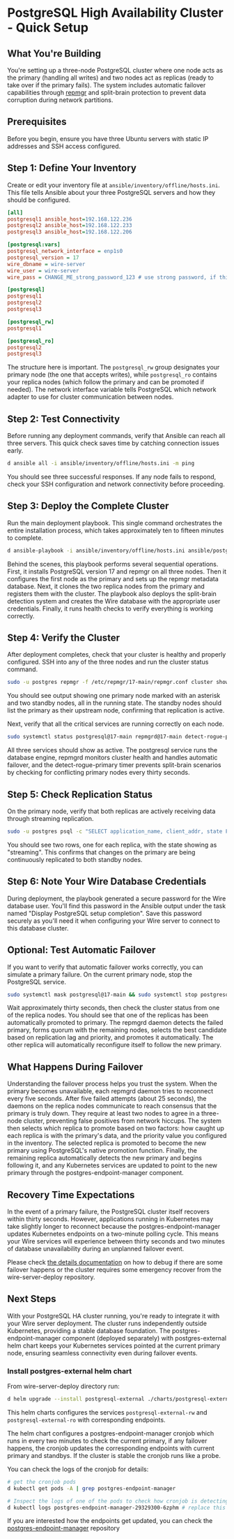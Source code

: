 # PostgreSQL High Availability Cluster - Quick Setup

## What You're Building

You're setting up a three-node PostgreSQL cluster where one node acts as the primary (handling all writes) and two nodes act as replicas (ready to take over if the primary fails). The system includes automatic failover capabilities through [repmgr](https://www.repmgr.org/docs/current/index.html) and split-brain protection to prevent data corruption during network partitions.

## Prerequisites

Before you begin, ensure you have three Ubuntu servers with static IP addresses and SSH access configured.

## Step 1: Define Your Inventory

Create or edit your inventory file at `ansible/inventory/offline/hosts.ini`. This file tells Ansible about your three PostgreSQL servers and how they should be configured.

```ini
[all]
postgresql1 ansible_host=192.168.122.236
postgresql2 ansible_host=192.168.122.233
postgresql3 ansible_host=192.168.122.206

[postgresql:vars]
postgresql_network_interface = enp1s0
postgresql_version = 17
wire_dbname = wire-server
wire_user = wire-server
wire_pass = CHANGE_ME_strong_password_123 # use strong password, if this is commented out, a random password will be created automatically via ansible playbook.

[postgresql]
postgresql1
postgresql2
postgresql3

[postgresql_rw]
postgresql1

[postgresql_ro]
postgresql2
postgresql3
```

The structure here is important. The `postgresql_rw` group designates your primary node (the one that accepts writes), while `postgresql_ro` contains your replica nodes (which follow the primary and can be promoted if needed). The network interface variable tells PostgreSQL which network adapter to use for cluster communication between nodes.

## Step 2: Test Connectivity

Before running any deployment commands, verify that Ansible can reach all three servers. This quick check saves time by catching connection issues early.

```bash
d ansible all -i ansible/inventory/offline/hosts.ini -m ping
```

You should see three successful responses. If any node fails to respond, check your SSH configuration and network connectivity before proceeding.

## Step 3: Deploy the Complete Cluster

Run the main deployment playbook. This single command orchestrates the entire installation process, which takes approximately ten to fifteen minutes to complete.

```bash
d ansible-playbook -i ansible/inventory/offline/hosts.ini ansible/postgresql-deploy.yml
```

Behind the scenes, this playbook performs several sequential operations. First, it installs PostgreSQL version 17 and repmgr on all three nodes. Then it configures the first node as the primary and sets up the repmgr metadata database. Next, it clones the two replica nodes from the primary and registers them with the cluster. The playbook also deploys the split-brain detection system and creates the Wire database with the appropriate user credentials. Finally, it runs health checks to verify everything is working correctly.

## Step 4: Verify the Cluster

After deployment completes, check that your cluster is healthy and properly configured. SSH into any of the three nodes and run the cluster status command.

```bash
sudo -u postgres repmgr -f /etc/repmgr/17-main/repmgr.conf cluster show
```

You should see output showing one primary node marked with an asterisk and two standby nodes, all in the running state. The standby nodes should list the primary as their upstream node, confirming that replication is active.

Next, verify that all the critical services are running correctly on each node.

```bash
sudo systemctl status postgresql@17-main repmgrd@17-main detect-rogue-primary.timer
```

All three services should show as active. The postgresql service runs the database engine, repmgrd monitors cluster health and handles automatic failover, and the detect-rogue-primary timer prevents split-brain scenarios by checking for conflicting primary nodes every thirty seconds.

## Step 5: Check Replication Status

On the primary node, verify that both replicas are actively receiving data through streaming replication.

```bash
sudo -u postgres psql -c "SELECT application_name, client_addr, state FROM pg_stat_replication;"
```

You should see two rows, one for each replica, with the state showing as "streaming". This confirms that changes on the primary are being continuously replicated to both standby nodes.

## Step 6: Note Your Wire Database Credentials

During deployment, the playbook generated a secure password for the Wire database user. You'll find this password in the Ansible output under the task named "Display PostgreSQL setup completion". Save this password securely as you'll need it when configuring your Wire server to connect to this database cluster.

## Optional: Test Automatic Failover

If you want to verify that automatic failover works correctly, you can simulate a primary failure. On the current primary node, stop the PostgreSQL service.

```bash
sudo systemctl mask postgresql@17-main && sudo systemctl stop postgresql@17-main
```

Wait approximately thirty seconds, then check the cluster status from one of the replica nodes. You should see that one of the replicas has been automatically promoted to primary. The repmgrd daemon detects the failed primary, forms quorum with the remaining nodes, selects the best candidate based on replication lag and priority, and promotes it automatically. The other replica will automatically reconfigure itself to follow the new primary.

## What Happens During Failover

Understanding the failover process helps you trust the system. When the primary becomes unavailable, each repmgrd daemon tries to reconnect every five seconds. After five failed attempts (about 25 seconds), the daemons on the replica nodes communicate to reach consensus that the primary is truly down. They require at least two nodes to agree in a three-node cluster, preventing false positives from network hiccups. The system then selects which replica to promote based on two factors: how caught up each replica is with the primary's data, and the priority value you configured in the inventory. The selected replica is promoted to become the new primary using PostgreSQL's native promotion function. Finally, the remaining replica automatically detects the new primary and begins following it, and any Kubernetes services are updated to point to the new primary through the postgres-endpoint-manager component.

## Recovery Time Expectations

In the event of a primary failure, the PostgreSQL cluster itself recovers within thirty seconds. However, applications running in Kubernetes may take slightly longer to reconnect because the postgres-endpoint-manager updates Kubernetes endpoints on a two-minute polling cycle. This means your Wire services will experience between thirty seconds and two minutes of database unavailability during an unplanned failover event.


Please check [the details documentation](https://github.com/wireapp/wire-server-deploy/blob/main/offline/postgresql-cluster.md) on how to debug if there are some failover happens or the cluster requires some emergency recover from the wire-server-deploy repository.

## Next Steps

With your PostgreSQL HA cluster running, you're ready to integrate it with your Wire server deployment. The cluster runs independently outside Kubernetes, providing a stable database foundation. The postgres-endpoint-manager component (deployed separately) with postgres-external helm chart keeps your Kubernetes services pointed at the current primary node, ensuring seamless connectivity even during failover events.

### Install postgres-external helm chart

From wire-server-deploy directory run:

```bash
d helm upgrade --install postgresql-external ./charts/postgresql-external
```

This helm charts configures the services `postgresql-external-rw` and `postgresql-external-ro` with corresponding endpoints.

The helm chart configures a postgres-endpoint-manager cronjob which runs in every two minutes to check the current primary, if any failover happens, the cronjob updates the corresponding endpoints with current primary and standbys. If the cluster is stable the cronjob runs like a probe.

You can check the logs of the cronjob for details:

```bash
# get the cronjob pods
d kubectl get pods -A | grep postgres-endpoint-manager

# Inspect the logs of one of the pods to check how cronjob is detecting the primary and standby postgres nodes and updating when necessary.
d kubectl logs postgres-endpoint-manager-29329300-6zphm # replace this with the pods found by the above command
```

If you are interested how the endpoints get updated, you can check the [postgres-endpoint-manager](https://github.com/wireapp/postgres-endpoint-manager) repository



